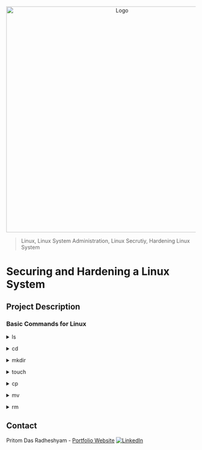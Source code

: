 <!-- PROJECT LOGO -->
<br />

<p align="center">
  <img src="./images/1.jpg" alt="Logo" width="600" height="600">
</p>


> Linux, Linux System Administration, Linux Secrutiy, Hardening Linux System
<!-- ABOUT THE PROJECT -->

# Securing and Hardening a Linux System

## Project Description




<!-- Linux Theory -->
### Basic Commands for Linux

<details>
<summary>ls</summary><br><b>

The ls command is used to list files or directories in Linux and other Unix-based operating systems. Just like you navigate in your File explorer or Finder with a GUI, the ls command allows you to list all files or directories in the current directory by default, and further interact with them via the command line.

</b></details>

<details>
<summary>cd</summary><br><b>

The cd command will allow you to change directories. ... To navigate into the root directory, use "cd /" To navigate to your home directory, use "cd" or "cd ~" To navigate up one directory level, use "cd .." To navigate to the previous directory (or back), use "cd -"
</b></details>

<details>
<summary>mkdir</summary><br><b>

The mkdir command in the Unix, DOS, DR FlexOS, IBM OS/2, Microsoft Windows, and ReactOS operating systems is used to make a new directory.
</b></details>

<details>
<summary>touch</summary><br><b>

The touch command is a command line utility to update timestamps on files. UNIX and UNIX like operating systems store timestamp information for each file or folder including access time, modify time and change time. It is possible to modify timestamps using the touch command either to update a timestamp to the current time or to modify it to a date in the past.
</b></details>

<details>
<summary>cp</summary><br><b>

cp stands for copy. This command is used to copy files or group of files or directory. It creates an exact image of a file on a disk with different file name. cp command require at least two filenames in its arguments.
</b></details>

<details>
<summary>mv</summary><br><b>

The mv command (short from move) is used to rename and move and files and directories from one location to another. 
</b></details>

<details>
<summary>rm</summary><br><b>

rm stands for remove here. rm command is used to remove objects such as files, directories, symbolic links and so on from the file system like UNIX. To be more precise, rm removes references to objects from the filesystem, where those objects might have had multiple references (for example, a file with two different names). By default, it does not remove directories.
</b></details>



<!-- CONTACT -->

## Contact

Pritom Das Radheshyam - [Portfolio Website](https://pritom.uwu.ai/)
[![LinkedIn][linkedin-shield]][linkedin-url]  





<!-- MARKDOWN LINKS & IMAGES -->
<!-- https://www.markdownguide.org/basic-syntax/#reference-style-links -->

[linkedin-shield]: https://img.shields.io/badge/-LinkedIn-black.svg?style=flat-square&logo=linkedin&colorB=555
[linkedin-url]: https://www.linkedin.com/in/you-found-pritom
[product-screenshot]: images/screenshot.jpg

